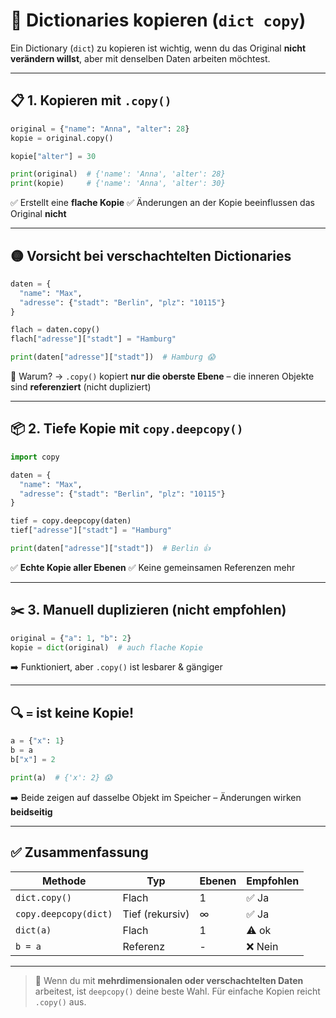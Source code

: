 # 📝 Dictionaries kopieren (`dict copy`)

Ein Dictionary (`dict`) zu kopieren ist wichtig, wenn du das Original **nicht verändern willst**, aber mit denselben Daten arbeiten möchtest.

---

## 📋 1. Kopieren mit `.copy()`

```python
original = {"name": "Anna", "alter": 28}
kopie = original.copy()

kopie["alter"] = 30

print(original)  # {'name': 'Anna', 'alter': 28}
print(kopie)     # {'name': 'Anna', 'alter': 30}
```

✅ Erstellt eine **flache Kopie**
✅ Änderungen an der Kopie beeinflussen das Original **nicht**

---

## 🟡 Vorsicht bei verschachtelten Dictionaries

```python
daten = {
  "name": "Max",
  "adresse": {"stadt": "Berlin", "plz": "10115"}
}

flach = daten.copy()
flach["adresse"]["stadt"] = "Hamburg"

print(daten["adresse"]["stadt"])  # Hamburg 😱
```

🔸 Warum? → `.copy()` kopiert **nur die oberste Ebene** – die inneren Objekte sind **referenziert** (nicht dupliziert)

---

## 📦 2. Tiefe Kopie mit `copy.deepcopy()`

```python
import copy

daten = {
  "name": "Max",
  "adresse": {"stadt": "Berlin", "plz": "10115"}
}

tief = copy.deepcopy(daten)
tief["adresse"]["stadt"] = "Hamburg"

print(daten["adresse"]["stadt"])  # Berlin 👍
```

✅ **Echte Kopie aller Ebenen**
✅ Keine gemeinsamen Referenzen mehr

---

## ✂️ 3. Manuell duplizieren (nicht empfohlen)

```python
original = {"a": 1, "b": 2}
kopie = dict(original)  # auch flache Kopie
```

➡️ Funktioniert, aber `.copy()` ist lesbarer & gängiger

---

## 🔍 `=` ist keine Kopie!

```python
a = {"x": 1}
b = a
b["x"] = 2

print(a)  # {'x': 2} 😱
```

➡️ Beide zeigen auf dasselbe Objekt im Speicher – Änderungen wirken **beidseitig**

---

## ✅ Zusammenfassung

| Methode                | Typ               | Ebenen | Empfohlen |
|------------------------|-------------------|--------|-----------|
| `dict.copy()`          | Flach             | 1      | ✅ Ja     |
| `copy.deepcopy(dict)`  | Tief (rekursiv)   | ∞      | ✅ Ja     |
| `dict(a)`              | Flach             | 1      | ⚠️ ok     |
| `b = a`                | Referenz          | -      | ❌ Nein   |

---

> 🧠 Wenn du mit **mehrdimensionalen oder verschachtelten Daten** arbeitest, ist `deepcopy()` deine beste Wahl. Für einfache Kopien reicht `.copy()` aus.